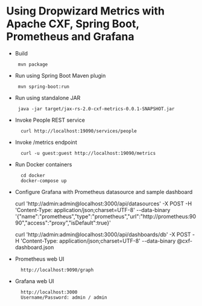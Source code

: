 Using Dropwizard Metrics with Apache CXF, Spring Boot, Prometheus and Grafana
==============

- Build

       mvn package
         
- Run using Spring Boot Maven plugin

       mvn spring-boot:run
         
- Run using standalone JAR

       java -jar target/jax-rs-2.0-cxf-metrics-0.0.1-SNAPSHOT.jar         

- Invoke People REST service  

		curl http://localhost:19090/services/people
		
- Invoke /metrics endpoint
		
		curl -u guest:guest http://localhost:19090/metrics
        
- Run Docker containers
        
        cd docker
        docker-compose up
        
- Configure Grafana with Prometheus datasource and sample dashboard
    
	curl 'http://admin:admin@localhost:3000/api/datasources' -X POST -H 'Content-Type: application/json;charset=UTF-8' --data-binary '{"name":"prometheus","type":"prometheus","url":"http://prometheus:9090","access":"proxy","isDefault":true}'
	
	curl 'http://admin:admin@localhost:3000/api/dashboards/db' -X POST -H 'Content-Type: application/json;charset=UTF-8' --data-binary @cxf-dashboard.json

- Prometheus web UI 
 
		http://localhost:9090/graph
	 	
- Grafana web UI 
		
		http://localhost:3000
		Username/Password: admin / admin